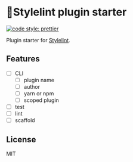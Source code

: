 # 🏁Stylelint plugin starter

[![code style: prettier](https://img.shields.io/badge/code_style-prettier-ff69b4.svg?style=flat-square)](https://github.com/prettier/prettier)


Plugin starter for [Stylelint](https://stylelint.io/).

## Features

- [ ] CLI
  - [ ] plugin name
  - [ ] author
  - [ ] yarn or npm
  - [ ] scoped plugin
- [ ] test
- [ ] lint
- [ ] scaffold

## License
MIT